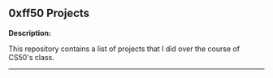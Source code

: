 0xff50 Projects
----------------------------------------------------------------
**Description:**

This repository contains a list of projects that I did over the
course of CS50's class.

----------------------------------------------------------------

